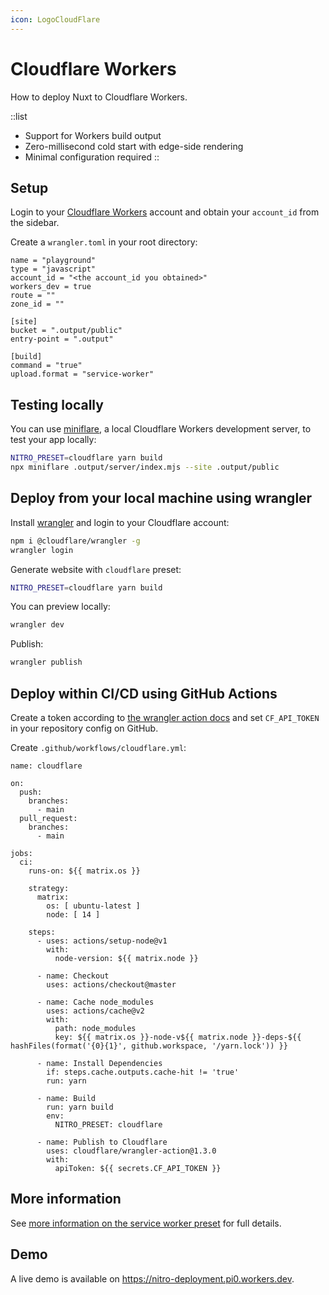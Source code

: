 ```yaml
---
icon: LogoCloudFlare
---
```


# Cloudflare Workers

How to deploy Nuxt to Cloudflare Workers.

::list

- Support for Workers build output
- Zero-millisecond cold start with edge-side rendering
- Minimal configuration required
::

## Setup

Login to your [Cloudflare Workers](https://workers.cloudflare.com) account and obtain your `account_id` from the sidebar.

Create a `wrangler.toml` in your root directory:

```ini{}[wrangler.toml]
name = "playground"
type = "javascript"
account_id = "<the account_id you obtained>"
workers_dev = true
route = ""
zone_id = ""

[site]
bucket = ".output/public"
entry-point = ".output"

[build]
command = "true"
upload.format = "service-worker"
```

## Testing locally

You can use [miniflare](https://miniflare.dev/), a local Cloudflare Workers development server, to test your app locally:

```bash
NITRO_PRESET=cloudflare yarn build
npx miniflare .output/server/index.mjs --site .output/public
```

## Deploy from your local machine using wrangler

Install [wrangler](https://github.com/cloudflare/wrangler) and login to your Cloudflare account:

```bash
npm i @cloudflare/wrangler -g
wrangler login
```

Generate website with `cloudflare` preset:

```bash
NITRO_PRESET=cloudflare yarn build
```

You can preview locally:

```bash
wrangler dev
```

Publish:

```bash
wrangler publish
```

## Deploy within CI/CD using GitHub Actions

Create a token according to [the wrangler action docs](https://github.com/marketplace/actions/deploy-to-cloudflare-workers-with-wrangler#authentication) and set `CF_API_TOKEN` in your repository config on GitHub.

Create `.github/workflows/cloudflare.yml`:

```yml{}[.github/workflows/cloudflare.yml]
name: cloudflare

on:
  push:
    branches:
      - main
  pull_request:
    branches:
      - main

jobs:
  ci:
    runs-on: ${{ matrix.os }}

    strategy:
      matrix:
        os: [ ubuntu-latest ]
        node: [ 14 ]

    steps:
      - uses: actions/setup-node@v1
        with:
          node-version: ${{ matrix.node }}

      - name: Checkout
        uses: actions/checkout@master

      - name: Cache node_modules
        uses: actions/cache@v2
        with:
          path: node_modules
          key: ${{ matrix.os }}-node-v${{ matrix.node }}-deps-${{ hashFiles(format('{0}{1}', github.workspace, '/yarn.lock')) }}

      - name: Install Dependencies
        if: steps.cache.outputs.cache-hit != 'true'
        run: yarn

      - name: Build
        run: yarn build
        env:
          NITRO_PRESET: cloudflare

      - name: Publish to Cloudflare
        uses: cloudflare/wrangler-action@1.3.0
        with:
          apiToken: ${{ secrets.CF_API_TOKEN }}
```

## More information

See [more information on the service worker preset](/guide/deployment/presets/service-worker) for full details.

## Demo

A live demo is available on <https://nitro-deployment.pi0.workers.dev>.
